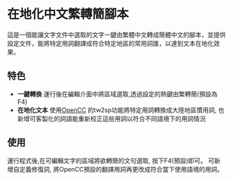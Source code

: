 # 在地化中文繁轉簡腳本
這是一個能讓文字文件中選取的文字一鍵由繁體中文轉成簡體中文的腳本，並提供設定文件，能將特定用詞翻譯成符合特定地區的常用詞匯，以達到文本在地化效果。

## 特色
+ **一鍵轉換** 運行後在編輯介面中將區域選取,透過設定的熱鍵由繁轉簡(預設為F4)
+ **在地化文本** 使用[OpenCC](https://github.com/BYVoid/OpenCC) 的tw2sp功能將特定用詞轉換成大陸地區慣用詞, 也新增可客製化的詞語能重新校正這些用詞以符合不同語境下的用詞情況

## 使用
運行程式後,在可編輯文字的區域將欲轉簡的文句選取, 按下F4(預設)即可。
可新增自定義修復詞, 將OpenCC預設的翻譯用詞再更改成符合當下使用語境的用詞。




